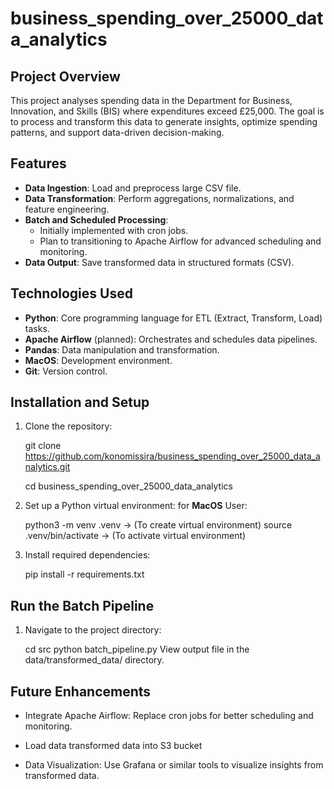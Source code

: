 # business_spending_over_25000_data_analytics

## Project Overview

This project analyses spending data in the Department for Business, Innovation, and Skills (BIS) where expenditures exceed £25,000. The goal is to process and transform this data to generate insights, optimize spending patterns, and support data-driven decision-making.

## Features

-   **Data Ingestion**: Load and preprocess large CSV file.
-   **Data Transformation**: Perform aggregations, normalizations, and feature engineering.
-   **Batch and Scheduled Processing**:
    -   Initially implemented with cron jobs.
    -   Plan to transitioning to Apache Airflow for advanced scheduling and monitoring.
-   **Data Output**: Save transformed data in structured formats (CSV).

## Technologies Used

-   **Python**: Core programming language for ETL (Extract, Transform, Load) tasks.
-   **Apache Airflow** (planned): Orchestrates and schedules data pipelines.
-   **Pandas**: Data manipulation and transformation.
-   **MacOS**: Development environment.
-   **Git**: Version control.

## Installation and Setup

1. Clone the repository:
   
   git clone https://github.com/konomissira/business_spending_over_25000_data_analytics.git

   cd business_spending_over_25000_data_analytics

2. Set up a Python virtual environment: for **MacOS** User:
   
   python3 -m venv .venv -> (To create virtual environment)
   source .venv/bin/activate -> (To activate virtual environment)

3. Install required dependencies:
   
   pip install -r requirements.txt

## Run the Batch Pipeline

1. Navigate to the project directory:
   
   cd src
   python batch_pipeline.py
   View output file in the data/transformed_data/ directory.

## Future Enhancements

-   Integrate Apache Airflow: Replace cron jobs for better scheduling and monitoring.

-   Load data transformed data into S3 bucket

-   Data Visualization: Use Grafana or similar tools to visualize insights from transformed data.
